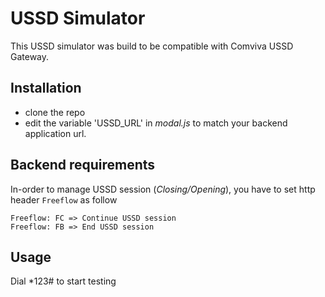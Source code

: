 # USSD Simulator
This USSD simulator was build to be compatible with Comviva USSD Gateway.

## Installation
- clone the repo
- edit the variable 'USSD_URL' in *modal.js* to match your backend application url.

## Backend requirements

In-order to manage USSD session (*Closing/Opening*), you have to set http header `Freeflow` as follow

```
Freeflow: FC => Continue USSD session
Freeflow: FB => End USSD session
```

## Usage
Dial *123# to start testing